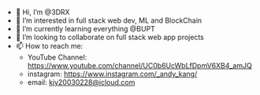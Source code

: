 - 👋 Hi, I’m @3DRX
- 👀 I’m interested in full stack web dev, ML and BlockChain
- 🌱 I’m currently learning everything @BUPT
- 💞️ I’m looking to collaborate on full stack web app projects
- 📫 How to reach me:
  - YouTube Channel: https://www.youtube.com/channel/UC0b6UcWbLfDpmV6XB4_amJQ
  - instagram: https://www.instagram.com/_andy_kang/
  - email: kjy20030228@icloud.com

<!---
3DRX/3DRX is a ✨ special ✨ repository because its `README.md` (this file) appears on your GitHub profile.
You can click the Preview link to take a look at your changes.
--->
